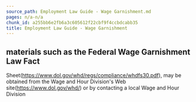 ```yaml
---
source_path: Employment Law Guide - Wage Garnishment.md
pages: n/a-n/a
chunk_id: a255bb6e2fb6a3c605612f22cbf9f4ccbdcabb35
title: Employment Law Guide - Wage Garnishment
---
```

## materials such as the Federal Wage Garnishment Law Fact

Sheet(https://www.dol.gov/whd/regs/compliance/whdfs30.pdf), may be obtained from the Wage and Hour Division's Web site(https://www.dol.gov/whd/) or by contacting a local Wage and Hour Division
